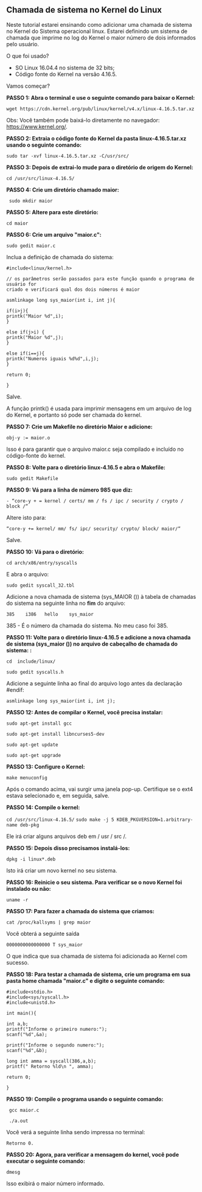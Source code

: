 ## Chamada de sistema no Kernel do Linux

Neste tutorial estarei ensinando como adicionar uma chamada de sistema no Kernel do Sistema operacional linux. Estarei definindo um  sistema de chamada que imprime no log do Kernel o maior número de dois informados pelo usuário.

O que foi usado?
* SO Linux 16.04.4 no sistema de 32 bits;
* Código fonte do Kernel na versão 4.16.5.

Vamos começar?

**PASSO 1: Abra o terminal e use o seguinte comando para baixar o Kernel:**

`wget https://cdn.kernel.org/pub/linux/kernel/v4.x/linux-4.16.5.tar.xz `

Obs: Você também pode baixá-lo diretamente no navegador: https://www.kernel.org/. 

**PASSO 2: Extraia o código fonte do Kernel da pasta linux-4.16.5.tar.xz usando o seguinte comando:**

`sudo tar -xvf linux-4.16.5.tar.xz -C/usr/src/ `

**PASSO 3: Depois de extrai-lo mude para o diretório de origem do Kernel:**

`cd /usr/src/linux-4.16.5/ `

**PASSO 4: Crie um diretório chamado **maior**:**

` sudo mkdir maior`

**PASSO 5: Altere para este diretório:**

`cd maior`

**PASSO 6: Crie um arquivo "maior.c":**

`sudo gedit maior.c`

Inclua a definição de chamada do sistema:

    #include<linux/kernel.h>

    // os parâmetros serão passados para este função quando o programa de usuário for 
    criado e verificará qual dos dois números é maior

    asmlinkage long sys_maior(int i, int j){

    if(i>j){
    printk("Maior %d",i);
    }

    else if(j>i) {
    printk("Maior %d",j);
    } 

    else if(i==j){
    printk("Numeros iguais %d%d",i,j);
    }

    return 0; 

    }

Salve. 

A função printk() é usada para imprimir mensagens em um arquivo de log do Kernel, e portanto só pode ser chamada do kernel.

**PASSO 7: Crie um Makefile no diretório Maior e adicione:**

`obj-y := maior.o`

Isso é para garantir que o arquivo maior.c seja compilado e incluído no código-fonte do kernel.

**PASSO 8: Volte para o diretório linux-4.16.5 e abra o Makefile:**

`sudo gedit Makefile`

**PASSO 9: Vá para a linha de número 985 que diz:**

`- “core-y + = kernel / certs/ mm / fs / ipc / security / crypto / block /“ `

Altere isto para:

`“core-y += kernel/ mm/ fs/ ipc/ security/ crypto/ block/ maior/“ `

Salve.

**PASSO 10: Vá para o diretório:**

`cd arch/x86/entry/syscalls `

E abra o arquivo:

`sudo gedit syscall_32.tbl `

Adicione a nova chamada de sistema (sys_MAIOR ()) à tabela de chamadas do sistema na seguinte linha no **fim** do arquivo:

`385    i386   hello    sys_maior `

385 - É o número da chamada do sistema. No meu caso foi 385.

**PASSO 11: Volte para o diretório linux-4.16.5 e adicione a nova chamada de sistema (sys_maior ()) no arquivo de cabeçalho de chamada do sistema:
:**

`cd  include/linux/ `

`sudo gedit syscalls.h `
 
Adicione a seguinte linha ao final do arquivo logo antes da declaração #endif:

`asmlinkage long sys_maior(int i, int j); `

**PASSO 12: Antes de compilar o Kernel, você precisa instalar:**

`sudo apt-get install gcc`

`sudo apt-get install libncurses5-dev`

`sudo apt-get update`

`sudo apt-get upgrade`

**PASSO 13: Configure o Kernel:**

`make menuconfig`

Após o comando acima, vai surgir uma janela pop-up. Certifique se o ext4 estava selecionado e, em seguida, salve.

**PASSO 14: Compile o kernel:**

`cd /usr/src/linux-4.16.5/`
`sudo make -j 5 KDEB_PKGVERSION=1.arbitrary-name deb-pkg`

 Ele irá criar alguns arquivos deb em / usr / src /.

**PASSO 15: Depois disso precisamos instalá-los:**

`dpkg -i linux*.deb`

Isto irá criar um novo kernel no seu sistema.

**PASSO 16: Reinicie o seu sistema. Para verificar se o novo Kernel foi instalado ou não:**

`uname -r`

**PASSO 17: Para fazer a chamada do sistema que criamos:**

`cat /proc/kallsyms | grep maior`

Você obterá a seguinte saída

`0000000000000000 T sys_maior`

O que indica que sua chamada de sistema foi adicionada ao Kernel com sucesso.

**PASSO 18: Para testar a chamada de sistema, crie um programa em sua pasta home chamada "maior.c" e digite o seguinte comando:**

    #include<stdio.h>
    #include<sys/syscall.h>
    #include<unistd.h>

    int main(){

    int a,b;
    printf("Informe o primeiro numero:");
    scanf("%d",&a);

    printf("Informe o segundo numero:");
    scanf("%d",&b);

    long int amma = syscall(386,a,b);
    printf(" Retorno %ld\n ", amma);

    return 0;

    }

**PASSO 19: Compile o programa usando o seguinte comando:**
  
` gcc maior.c`

` ./a.out`

Você verá a seguinte linha sendo impressa no terminal: 

`Retorno 0.` 

**PASSO 20: Agora, para verificar a mensagem do kernel, você pode executar o seguinte comando:**

`dmesg`

Isso exibirá o maior número informado.





